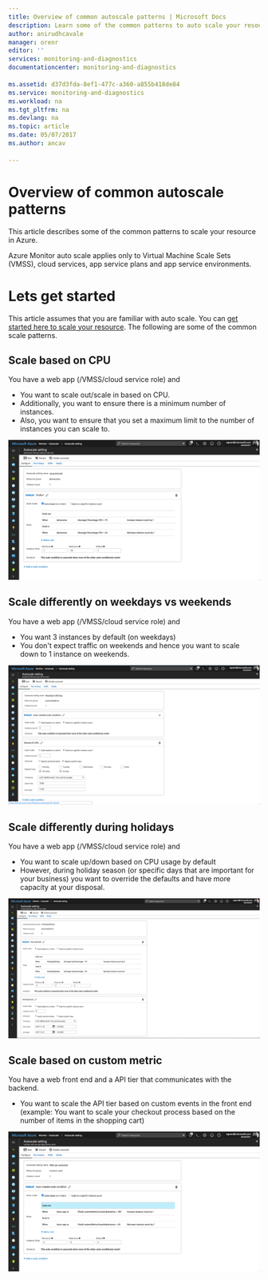 ```yaml
---
title: Overview of common autoscale patterns | Microsoft Docs
description: Learn some of the common patterns to auto scale your resource in Azure.
author: anirudhcavale
manager: orenr
editor: ''
services: monitoring-and-diagnostics
documentationcenter: monitoring-and-diagnostics

ms.assetid: d37d3fda-8ef1-477c-a360-a855b418de84
ms.service: monitoring-and-diagnostics
ms.workload: na
ms.tgt_pltfrm: na
ms.devlang: na
ms.topic: article
ms.date: 05/07/2017
ms.author: ancav

---
```

# Overview of common autoscale patterns
This article describes some of the common patterns to scale your resource in Azure.

Azure Monitor auto scale applies only to Virtual Machine Scale Sets (VMSS), cloud services, app service plans and app service environments. 

# Lets get started

This article assumes that you are familiar with auto scale. You can [get started here to scale your resource][1]. The following are some of the common scale patterns.

## Scale based on CPU

You have a web app (/VMSS/cloud service role) and 

- You want to scale out/scale in based on CPU.
- Additionally, you want to ensure there is a minimum number of instances. 
- Also, you want to ensure that you set a maximum limit to the number of instances you can scale to.

![Scale based on CPU][2]

## Scale differently on weekdays vs weekends

You have a web app (/VMSS/cloud service role) and

- You want 3 instances by default (on weekdays)
- You don't expect traffic on weekends and hence you want to scale down to 1 instance on weekends.

![Scale differently on weekdays vs weekends][3]

## Scale differently during holidays

You have a web app (/VMSS/cloud service role) and 

- You want to scale up/down based on CPU usage by default
- However, during holiday season (or specific days that are important for your business) you want to override the defaults and have more capacity at your disposal.

![Scale differently on holidays][4]

## Scale based on custom metric

You have a web front end and a API tier that communicates with the backend. 

- You want to scale the API tier based on custom events in the front end (example: You want to scale your checkout process based on the number of items in the shopping cart)

![Scale based on custom metric][5]

<!--Reference-->
[1]: ./monitoring-autoscale-get-started.md
[2]: ./media/monitoring-autoscale-common-scale-patterns/scale-based-on-cpu.png
[3]: ./media/monitoring-autoscale-common-scale-patterns/weekday-weekend-scale.png
[4]: ./media/monitoring-autoscale-common-scale-patterns/holidays-scale.png
[5]: ./media/monitoring-autoscale-common-scale-patterns/custom-metric-scale.png